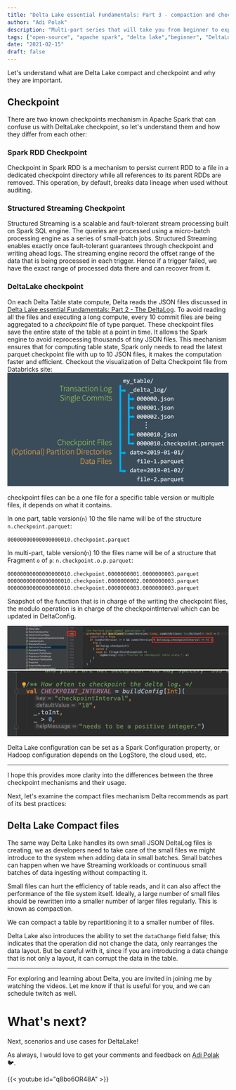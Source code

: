 ```yaml
---
title: "Delta Lake essential Fundamentals: Part 3 - compaction and checkpoint"
author: "Adi Polak"
description: "Multi-part series that will take you from beginner to expert in Delta Lake"
tags: ["open-source", "apache spark", "delta lake","beginner", "DeltaLog"]
date: "2021-02-15"
draft: false
---
```




Let's understand what are Delta Lake compact and checkpoint and why they are important.

## Checkpoint

  There are two known checkpoints mechanism in Apache Spark that can confuse us with DeltaLake checkpoint, so let's understand them and how they differ from each other:

  ### Spark RDD Checkpoint
   Checkpoint in Spark RDD is a mechanism to persist current RDD to a file in a dedicated checkpoint directory while all references to its parent RDDs are removed.
  This operation, by default, breaks data lineage when used without auditing.

  ### Structured Streaming Checkpoint 
  Structured Streaming is a scalable and fault-tolerant stream processing built on Spark SQL engine. The queries are processed using a micro-batch processing engine as a series of small-batch jobs. Structured Streaming enables exactly once fault-tolerant guarantees through checkpoint and writing ahead logs. The streaming engine record the offset range of the data that is being processed in each trigger. Hence if a trigger failed, we have the exact range of processed data there and can recover from it.

  ### DeltaLake checkpoint
  On each Delta Table state compute, Delta reads the JSON files discussed in [Delta Lake essential Fundamentals: Part 2 - The DeltaLog](https://blog.adipolak.com/post/delta-lake-essential-fundamentals-the-deltalog/). To avoid reading all the files and executing a long compute, every 10 commit files are being aggregated to a _checkpoint_ file of type parquet. These checkpoint files save the entire state of the table at a point in time. It allows the Spark engine to avoid reprocessing thousands of tiny JSON files. This mechanism ensures that for computing table state, Spark only needs to read the latest parquet checkpoint file with up to 10 JSON files, it makes the computation faster and efficient.
  Checkout the visualization of Delta Checkpoint file from Databricks site: <br>
  <img class="responsive" src="/images/Detla/checkpointfile.png" alt="drawing">

  checkpoint files can be a one file for a specific table version or multiple files, it depends on what it contains.

 In one part, table version(`n`) 10 the file name will be of the structure `n.checkpoint.parquet`:
```
00000000000000000010.checkpoint.parquet
```

In multi-part, table version(`n`) 10 the files name will be of a structure that Fragment `o` of `p`: `n.checkpoint.o.p.parquet`:
```
00000000000000000010.checkpoint.0000000001.0000000003.parquet
00000000000000000010.checkpoint.0000000002.0000000003.parquet
00000000000000000010.checkpoint.0000000003.0000000003.parquet
```

Snapshot of the function that is in charge of the writing the checkpoint files, the modulo operation is in charge of the checkpointInterval which can be updated in DeltaConfig.
<br>

<img class="responsive" src="/images/Detla/delta-lake-postcommit.png" alt="drawing">
<img class="responsive" src="/images/Detla/deltalake-interval-config.png" alt="drawing">


Delta Lake configuration can be set as a Spark Configuration property, or Hadoop configuration depends on the LogStore, the cloud used, etc.

  -------------------------------------------------------------------------------------------

  I hope this provides more clarity into the differences between the three checkpoint mechanisms and their usage.


Next, let's examine the compact files mechanism Delta recommends as part of its best practices:

## Delta Lake Compact files

The same way Delta Lake handles its own small JSON DeltaLog files is creating, we as developers need to take care of the small files we might introduce to the system when adding data in small batches. Small batches can happen when we have Streaming workloads or continuous small batches of data ingesting without compacting it.

Small files can hurt the efficiency of table reads, and it can also affect the performance of the file system itself. Ideally, a large number of small files should be rewritten into a smaller number of larger files regularly. This is known as compaction.

We can compact a table by repartitioning it to a smaller number of files. 

Delta Lake also introduces the ability to set the `dataChange` field false; this indicates that the operation did not change the data, only rearranges the data layout. But be careful with it, since if you are introducing a data change that is not only a layout, it can corrupt the data in the table.




------------------------------------------
For exploring and learning about Delta, you are invited in joining me by watching the videos. Let me know if that is useful for you, and we can schedule twitch as well.


# What's next?

Next, scenarios and use cases for DeltaLake! 

As always, I would love to get your comments and feedback on [Adi Polak](https://twitter.com/intent/follow?original_referer=http%3A%2F%2Flocalhost%3A1313%2F&ref_src=twsrc%5Etfw&region=follow_link&screen_name=AdiPolak&tw_p=followbutton) 🐦.


{{< youtube id="q8bo6OR48A" >}}















